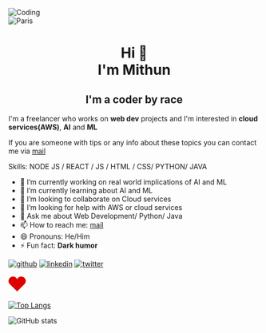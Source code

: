 
<img alt="Coding" src="https://pbs.twimg.com/profile_banners/1562360315404517382/1661330836/600x200"><br>
<img src="https://pbs.twimg.com/profile_banners/1562360315404517382/1661330836/600x200" alt="Paris" class="center">

<h1 align="center">Hi 👋<br> I'm Mithun</h1>
<h2 align="center">I'm a coder by race</h2>



I'm a freelancer who works on **web dev** projects and I'm interested in **cloud services(AWS)**, **AI** and **ML**

If you are someone with tips or any info about these topics you can contact me via [mail](mithunrp07@gmail.com)

Skills: NODE JS / REACT / JS / HTML / CSS/ PYTHON/ JAVA

- 🔭 I’m currently working on real world implications of AI and ML 
- 🌱 I’m currently learning about AI and ML 
- 👯 I’m looking to collaborate on Cloud services 
- 🤔 I’m looking for help with AWS or cloud services 
- 💬 Ask me about Web Development/ Python/ Java 
- 📫 How to reach me: [mail](mithunrp07@gmail.com) 
- 😄 Pronouns: He/Him 
- ⚡ Fun fact: **Dark humor**  
 


[<img src='https://cdn.jsdelivr.net/npm/simple-icons@3.0.1/icons/github.svg' alt='github' height='40'>](https://github.com/MithunRP)  [<img src='https://cdn.jsdelivr.net/npm/simple-icons@3.0.1/icons/linkedin.svg' alt='linkedin' height='40'>](https://www.linkedin.com/in/https://www.linkedin.com/in/mithunrp//)  [<img src='https://cdn.jsdelivr.net/npm/simple-icons@3.0.1/icons/twitter.svg' alt='twitter' height='40'>](https://twitter.com/https://twitter.com/mithun_rp)  

<a href='https://docs.github.com/en/github/supporting-the-open-source-community-with-github-sponsors'><img src='https://raw.githubusercontent.com/acervenky/animated-github-badges/master/assets/sponsorbadge.gif' width='35' height='35'></a> 

[![Top Langs](https://github-readme-stats.vercel.app/api/top-langs/?username=MithunRP)](https://github.com/anuraghazra/github-readme-stats)

![GitHub stats](https://github-readme-stats.vercel.app/api?username=MithunRP&show_icons=true)  

